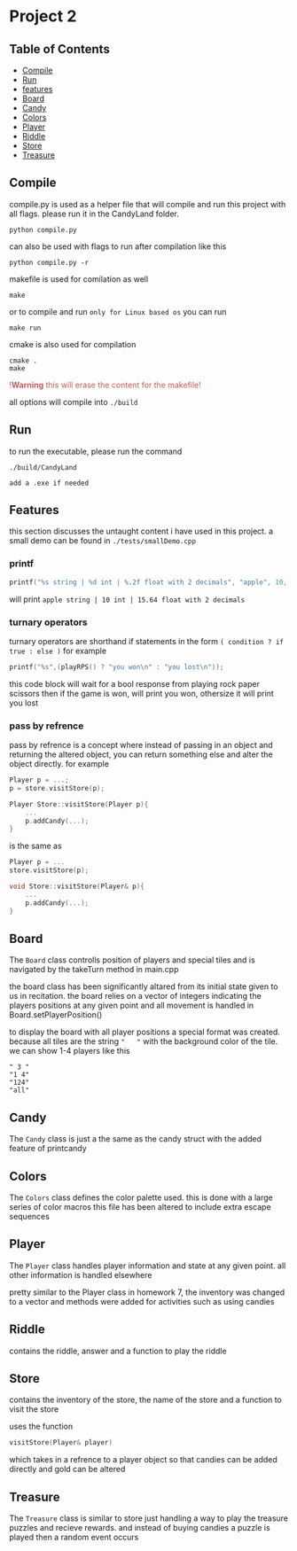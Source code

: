 # Project 2

## Table of Contents

- [Compile](#Compile)
- [Run](#Run)
- [features](#Features)
- [Board](#board)
- [Candy](#candy)
- [Colors](#colors)
- [Player](#player)
- [Riddle](#riddle)
- [Store](#store)
- [Treasure](#treasure)

## Compile

compile.py is used as a helper file that will compile and run this project with all flags. please run it in the CandyLand folder.

```shell
python compile.py
```
can also be used with flags to run after compilation like this
```shell
python compile.py -r
```

makefile is used for comilation as well

```shell
make
```
or to compile and run ```only for Linux based os``` you can run

```shell
make run
```

cmake is also used for compilation

```shell
cmake .
make
```

<span style="color: #C5595D;" >!**Warning** this will erase the content for the makefile!</span>

all options will compile into `./build`

## Run

to run the executable, please run the command

```shell
./build/CandyLand
```

```add a .exe if needed```

## Features

this section discusses the untaught content i have used in this project.
a small demo can be found in ```./tests/smallDemo.cpp```

### printf

```cpp
printf("%s string | %d int | %.2f float with 2 decimals", "apple", 10, 15.64296284425)
```

will print `apple string | 10 int | 15.64 float with 2 decimals`

### turnary operators

turnary operators are shorthand if statements in the form
`( condition ? if true : else )`
for example

```cpp
printf("%s",(playRPS() ? "you won\n" : "you lost\n"));
```

this code block will wait for a bool response from playing rock paper scissors then if the game is won, will print you won, othersize it will print you lost

### pass by refrence

pass by refrence is a concept where instead of passing in an object and returning the altered object, you can return something else and alter the object directly. for example

```cpp
Player p = ...;
p = store.visitStore(p);

Player Store::visitStore(Player p){
    ...
    p.addCandy(...);
}
```

is the same as

```cpp
Player p = ...
store.visitStore(p);

void Store::visitStore(Player& p){
    ...
    p.addCandy(...);
}
```

## Board

The `Board` class controlls position of players and special tiles and is navigated by the takeTurn method in main.cpp

the board class has been significantly altared from its initial state given to us in recitation. the board relies on a vector of integers indicating the players positions at any given point and all movement is handled in Board.setPlayerPosition()

to display the board with all player positions a special format was created. because all tiles are the string `"   "` with the background color of the tile. we can show 1-4 players like this

```
" 3 "
"1 4"
"124"
"all"
```

## Candy

The `Candy` class is just a the same as the candy struct with the added feature of printcandy

## Colors

The `Colors` class defines the color palette used. this is done with a large series of color macros
this file has been altered to include extra escape sequences

## Player

The `Player` class handles player information and state at any given point. all other information is handled elsewhere

pretty similar to the Player class in homework 7, the inventory was changed to a vector and methods were added for activities such as using candies

## Riddle

contains the riddle, answer and a function to play the riddle

## Store

contains the inventory of the store, the name of the store and a function to visit the store

uses the function

```cpp
visitStore(Player& player)
```

which takes in a refrence to a player object so that candies can be added directly and gold can be altered

## Treasure

The `Treasure` class is similar to store just handling a way to play the treasure puzzles and recieve rewards.
and instead of buying candies a puzzle is played then a random event occurs
